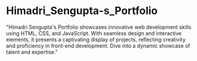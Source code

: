 # Himadri_Sengupta-s_Portfolio
 "Himadri Sengupta's Portfolio showcases innovative web development skills using HTML, CSS, and JavaScript. With seamless design and interactive elements, it presents a captivating display of projects, reflecting creativity and proficiency in front-end development. Dive into a dynamic showcase of talent and expertise."
